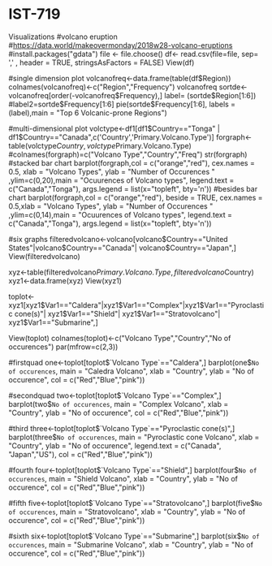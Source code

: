 # IST-719
Visualizations
#volcano eruption
#https://data.world/makeovermonday/2018w28-volcano-eruptions
#install.packages("gdata")
file <- file.choose()
df<- read.csv(file=file, sep= ',' , header = TRUE, stringsAsFactors = FALSE)
View(df)

#single dimension plot
volcanofreq<-data.frame(table(df$Region))
colnames(volcanofreq)<-c("Region","Frequency")
volcanofreq
sortde<-volcanofreq[order(-volcanofreq$Frequency),]
label= (sortde$Region[1:6])
#label2=sortde$Frequency[1:6]
pie(sortde$Frequency[1:6], labels = (label),main = "Top 6 Volcanic-prone Regions")

#multi-dimensional plot
volctype<-df1[df1$Country=="Tonga" | df1$Country=="Canada",c('Country','Primary.Volcano.Type')]
forgraph<-table(volctype$Country,volctype$Primary.Volcano.Type)
#colnames(forgraph)=c("Volcano Type","Country","Freq")
str(forgraph)
#stacked bar chart
barplot(forgraph,col = c("orange","red"), cex.names = 0.5, xlab = "Volcano Types", ylab = "Number of Occurences "
        ,ylim=c(0,20),main = "Ocuurences of Volcano types", legend.text = c("Canada","Tonga"), 
        args.legend = list(x="topleft", bty='n'))
#besides bar chart
barplot(forgraph,col = c("orange","red"), beside = TRUE, cex.names = 0.5,xlab = "Volcano Types", ylab = "Number of Occurences "
        ,ylim=c(0,14),main = "Ocuurences of Volcano types", legend.text = c("Canada","Tonga"), 
        args.legend = list(x="topleft", bty='n'))


#six graphs 
filteredvolcano<-volcano[volcano$Country=="United States"|volcano$Country=="Canada"| volcano$Country=="Japan",]
View(filteredvolcano)

xyz<-table(filteredvolcano$Primary.Volcano.Type,filteredvolcano$Country)
xyz1<-data.frame(xyz)
View(xyz1)

toplot<-xyz1[xyz1$Var1=="Caldera"|xyz1$Var1=="Complex"|xyz1$Var1=="Pyroclastic cone(s)"| xyz1$Var1=="Shield"| xyz1$Var1=="Stratovolcano"| xyz1$Var1=="Submarine",]

View(toplot)
colnames(toplot)<-c("Volcano Type","Country","No of occurences")
par(mfrow=c(2,3))

#firstquad
one<-toplot[toplot$`Volcano Type`=="Caldera",]
barplot(one$`No of occurences`, main = "Caledra Volcano",
        xlab = "Country", ylab = "No of occurence",
        col = c("Red","Blue","pink"))

#secondquad
two<-toplot[toplot$`Volcano Type`=="Complex",]
barplot(two$`No of occurences`, main = "Complex Volcano",
        xlab = "Country", ylab = "No of occurence",
        col = c("Red","Blue","pink"))

#third
three<-toplot[toplot$`Volcano Type`=="Pyroclastic cone(s)",]
barplot(three$`No of occurences`, main = "Pyroclastic cone Volcano",
        xlab = "Country", ylab = "No of occurence", 
        legend.text = c("Canada", "Japan","US"),
        col = c("Red","Blue","pink"))

#fourth
four<-toplot[toplot$`Volcano Type`=="Shield",]
barplot(four$`No of occurences`, main = "Shield Volcano",
        xlab = "Country", ylab = "No of occurence",
        col = c("Red","Blue","pink"))


#fifth
five<-toplot[toplot$`Volcano Type`=="Stratovolcano",]
barplot(five$`No of occurences`, main = "Stratovolcano",
        xlab = "Country", ylab = "No of occurence",
        col = c("Red","Blue","pink"))

#sixth
six<-toplot[toplot$`Volcano Type`=="Submarine",]
barplot(six$`No of occurences`, main = "Submarine Volcano",
        xlab = "Country", ylab = "No of occurence",
        col = c("Red","Blue","pink"))
